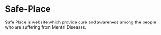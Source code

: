 # Safe-Place
Safe Place is website which provide cure and awareness among the people who are suffering from Mental Diseases.

